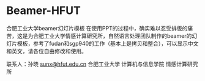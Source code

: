 # Beamer-HFUT
合肥工业大学beamer幻灯片模板
在使用PPT的过程中，确实难以忍受排版的痛苦，这是为合肥工业大学情感计算研究所，自然语言处理团队制作的beamer的幻灯片模板，参考了fudan和sgp940的工作（基本上是拷贝和整合），可以显示中文和英文，请各位自由修改和使用。

联系人：孙晓 sunx@hfut.edu.cn
合肥工业大学 计算机与信息学院 情感计算研究所 
